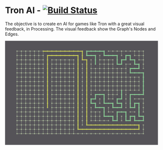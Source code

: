 # Tron AI - [![Build Status](https://travis-ci.org/TristanBrismontier/TronAI.svg?branch=master)](https://travis-ci.org/TristanBrismontier/TronAI)

The objective is to create en AI for games like Tron with a great visual feedback, in Processing.
The visual feedback show the Graph's Nodes and Edges.

![preview](https://github.com/TristanBrismontier/TronAI/blob/master/data/tron.png)


